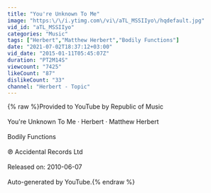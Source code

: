 ```yaml
---
title: "You're Unknown To Me"
image: "https:\/\/i.ytimg.com\/vi\/aTL_MSSIIyo\/hqdefault.jpg"
vid_id: "aTL_MSSIIyo"
categories: "Music"
tags: ["Herbert","Matthew Herbert","Bodily Functions"]
date: "2021-07-02T18:37:12+03:00"
vid_date: "2015-01-11T05:45:07Z"
duration: "PT2M14S"
viewcount: "7425"
likeCount: "87"
dislikeCount: "33"
channel: "Herbert - Topic"
---
```

{% raw %}Provided to YouTube by Republic of Music<br /><br />You're Unknown To Me · Herbert · Matthew Herbert<br /><br />Bodily Functions<br /><br />℗ Accidental Records Ltd<br /><br />Released on: 2010-06-07<br /><br />Auto-generated by YouTube.{% endraw %}
